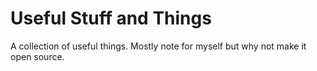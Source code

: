 # Useful Stuff and Things

A collection of useful things. Mostly note for myself but why not make it open source.
